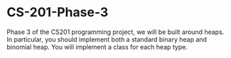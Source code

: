 # CS-201-Phase-3

Phase 3 of the CS201 programming project, we will be built around heaps. In particular, you should implement both a standard binary heap and binomial heap. You will implement a class for each heap type.
